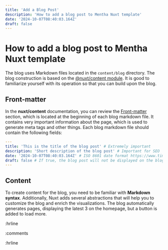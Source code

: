 ```yaml
---
title: 'Add a Blog Post'
description: 'How to add a blog post to Mentha Nuxt template'
date: '2024-10-07T08:40:03.164Z'
draft: false
---
```


# How to add a blog post to Mentha Nuxt template

The blog uses Markdown files located in the `content/blog` directory. The blog construction is based on the [@nuxt/content module](https://content.nuxt.com/). It is good to familiarize yourself with its operation so that you can build upon the blog.

<!-- more -->

## Front-matter

In the **nuxt/content** documentation, you can review the [Front-matter](https://content.nuxt.com/usage/markdown#front-matter) section, which is located at the beginning of each blog markdown file. It contains very important information about the page, which is used to generate meta tags and other things. Each blog markdown file should contain the following fields:

```yaml
---
title: 'This is the title of the blog post' # Extremely important
description: 'Short description of the blog post' # Important for SEO
date: '2024-10-07T08:40:03.164Z' # ISO 8601 date format https://www.timestamp-converter.com/
draft: false # If true, the blog post will not be displayed on the blog page
---
```

## Content

To create content for the blog, you need to be familiar with **Markdown syntax**. Additionally, Nuxt adds several abstractions that will help you to customize the blog and enrich the visualizations. The blog automatically generates pages, displaying the latest 3 on the homepage, but a button is added to load more.

:hrline

:comments

:hrline